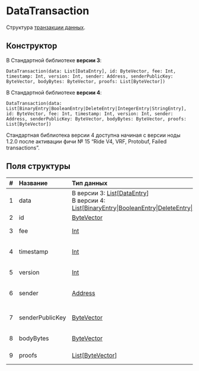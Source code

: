 # DataTransaction

Структура [транзакции данных](/ru/blockchain/transaction-type/data-transaction).

## Конструктор

В Стандартной библиотеке **версии 3**:

``` ride
DataTransaction(data: List[DataEntry], id: ByteVector, fee: Int, timestamp: Int, version: Int, sender: Address, senderPublicKey: ByteVector, bodyBytes: ByteVector, proofs: List[ByteVector])
```

В Стандартной библиотеке **версии 4**:

``` ride
DataTransaction(data: List[BinaryEntry|BooleanEntry|DeleteEntry|IntegerEntry|StringEntry], id: ByteVector, fee: Int, timestamp: Int, version: Int, sender: Address, senderPublicKey: ByteVector, bodyBytes: ByteVector, proofs: List[ByteVector])
```

Стандартная библиотека версии 4 доступна начиная с версии ноды 1.2.0 после активации фичи №&nbsp;15 “Ride V4, VRF, Protobuf, Failed transactions”.

## Поля структуры

| # | Название | Тип данных | Описание |
| :--- | :--- | :--- | :--- |
| 1 | data | В версии 3: [List](/ru/ride/data-types/list)[[DataEntry](/ru/ride/structures/script-actions/data-entry)]<br>В версии 4: [List](/ru/ride/data-types/list)[[BinaryEntry](/ru/ride/structures/script-actions/binary-entry)&#124;[BooleanEntry](/ru/ride/structures/script-actions/boolean-entry)&#124;[DeleteEntry](/ru/ride/structures/script-actions/delete-entry)&#124;[IntegerEntry](/ru/ride/structures/script-actions/int-entry)&#124;[StringEntry](/ru/ride/structures/script-actions/string-entry)] | [Массив данных транзакции](/ru/blockchain/transaction-type/data-transaction) |
| 2 | id | [ByteVector](/ru/ride/data-types/byte-vector) | [ID транзакции](/ru/blockchain/transaction/transaction-id) |
| 3 | fee | [Int](/ru/ride/data-types/int) | [Комиссия за транзакцию](/ru/blockchain/transaction/transaction-fee) |
| 4 | timestamp | [Int](/ru/ride/data-types/int) | [Временная метка транзакции](/ru/blockchain/transaction/transaction-timestamp) |
| 5 | version | [Int](/ru/ride/data-types/int) | [Версия транзакции](/ru/blockchain/transaction/transaction-version) |
| 6 | sender | [Address](/ru/ride/structures/common-structures/address) | [Адрес](/ru/blockchain/account/address) отправителя транзакции |
| 7 | senderPublicKey | [ByteVector](/ru/ride/data-types/byte-vector) | Открытый ключ отправителя транзакции |
| 8 | bodyBytes | [ByteVector](/ru/ride/data-types/byte-vector) | [Байты тела транзакции](/ru/blockchain/transaction/transaction-body-bytes) |
| 9 | proofs | [List](/ru/ride/data-types/list)[[ByteVector](/ru/ride/data-types/byte-vector)] | Список [подтверждений](/ru/blockchain/transaction/transaction-proof) |
